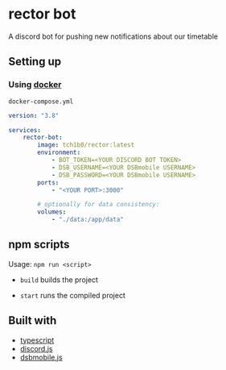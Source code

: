 # rector bot

A discord bot for pushing new notifications about our timetable

## Setting up

### Using [docker](https://docker.com)

`docker-compose.yml`

```yml
version: "3.8"

services:
    rector-bot:
        image: tch1b0/rector:latest
        environment:
            - BOT_TOKEN=<YOUR DISCORD BOT TOKEN>
            - DSB_USERNAME=<YOUR DSBmobile USERNAME>
            - DSB_PASSWORD=<YOUR DSBmobile USERNAME>
        ports:
            - "<YOUR PORT>:3000"

        # optionally for data consistency:
        volumes:
            - "./data:/app/data"
```

## npm scripts

Usage: `npm run <script>`

-   `build`
    builds the project

-   `start`
    runs the compiled project

## Built with

-   [typescript](https://www.typescriptlang.org/)
-   [discord.js](https://discord.js.org/)
-   [dsbmobile.js](https://github.com/Tch1b0/dsbmobile.js)
